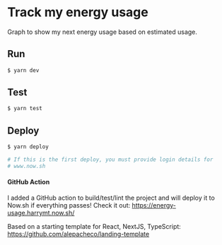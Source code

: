 # Track my energy usage

Graph to show my next energy usage based on estimated usage.


## Run

```bash
$ yarn dev
```

## Test

```bash
$ yarn test
```

## Deploy

```bash
$ yarn deploy

# If this is the first deploy, you must provide login details for
# www.now.sh
```

#### GitHub Action

I added a GitHub action to build/test/lint the project and will deploy it to Now.sh if everything passes!
Check it out: https://energy-usage.harrymt.now.sh/



Based on a starting template for React, NextJS, TypeScript: https://github.com/alepacheco/landing-template